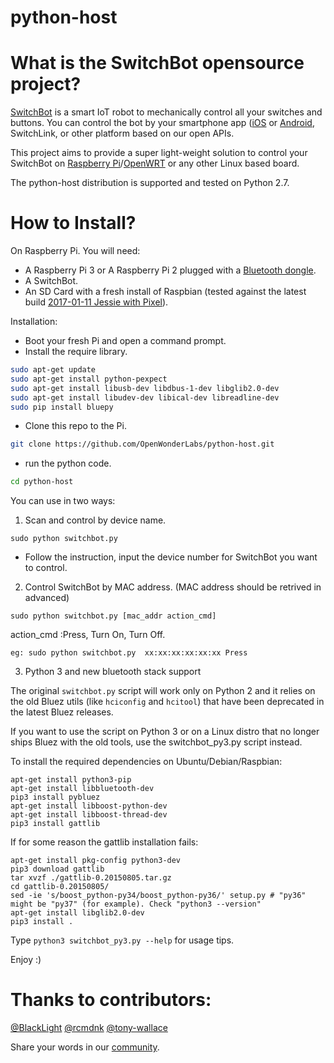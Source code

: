 # python-host

# What is the SwitchBot opensource project?
[SwitchBot](https://www.switch-bot.com) is a smart IoT robot to mechanically control all your switches and buttons. You can control the bot by your smartphone app ([iOS](https://itunes.apple.com/app/SwitchBot/id1087374760?mt=8) or  [Android](https://play.google.com/store/apps/details?id=com.theSwitchBot.SwitchBot), SwitchLink, or other platform based on our open APIs.

This project aims to provide a super light-weight solution to control your SwitchBot on [Raspberry Pi](https://www.raspberrypi.org)/[OpenWRT](https://openwrt.org/) or any other Linux based board.

The python-host distribution is supported and tested on Python 2.7.

# How to Install?

On Raspberry Pi.
You will need:
  -  A Raspberry Pi 3 or A Raspberry Pi 2 plugged with a [Bluetooth dongle](https://www.amazon.com/Plugable-Bluetooth-Adapter-Raspberry-Compatible/dp/B009ZIILLI/ref=sr_1_3?s=electronics&ie=UTF8&qid=1487679848&sr=1-3&keywords=bluetooth+dongle).
  -  A SwitchBot.
  -  An SD Card with a fresh install of Raspbian (tested against the latest build [2017-01-11 Jessie with Pixel](https://www.raspberrypi.org/downloads/raspbian/)).

Installation:
  -  Boot your fresh Pi and open a command prompt.
  -  Install the require library.
```sh
sudo apt-get update
sudo apt-get install python-pexpect
sudo apt-get install libusb-dev libdbus-1-dev libglib2.0-dev 
sudo apt-get install libudev-dev libical-dev libreadline-dev
sudo pip install bluepy
```
  -  Clone this repo to the Pi.
```sh
git clone https://github.com/OpenWonderLabs/python-host.git
```
  -  run the python code.
```sh
cd python-host
```
You can use in two ways:

1. Scan and control by device name.
```
sudo python switchbot.py
```
  -  Follow the instruction, input the device number for SwitchBot you want to control.

2. Control SwitchBot by MAC address. (MAC address should be retrived in advanced)
```
sudo python switchbot.py [mac_addr action_cmd]
```
action_cmd :Press, Turn On, Turn Off.
```
eg: sudo python switchbot.py  xx:xx:xx:xx:xx:xx Press
```

3. Python 3 and new bluetooth stack support

The original `switchbot.py` script will work only on Python 2 and it relies on the old Bluez utils (like `hciconfig` and `hcitool`) that have been deprecated in the latest Bluez releases.

If you want to use the script on Python 3 or on a Linux distro that no longer ships Bluez with the old tools, use the switchbot_py3.py script instead.

To install the required dependencies on Ubuntu/Debian/Raspbian:

```shell
apt-get install python3-pip
apt-get install libbluetooth-dev
pip3 install pybluez
apt-get install libboost-python-dev
apt-get install libboost-thread-dev
pip3 install gattlib
```

If for some reason the gattlib installation fails:

```shell
apt-get install pkg-config python3-dev
pip3 download gattlib
tar xvzf ./gattlib-0.20150805.tar.gz
cd gattlib-0.20150805/
sed -ie 's/boost_python-py34/boost_python-py36/' setup.py # "py36" might be "py37" (for example). Check "python3 --version"
apt-get install libglib2.0-dev
pip3 install .
```

Type `python3 switchbot_py3.py --help` for usage tips.

Enjoy :)

# Thanks to contributors:
[@BlackLight](https://github.com/BlackLight)
[@rcmdnk](https://github.com/rcmdnk)
[@tony-wallace](https://github.com/tony-wallace)

Share your words in our [community](http://www.switch-bot.com/forum).
